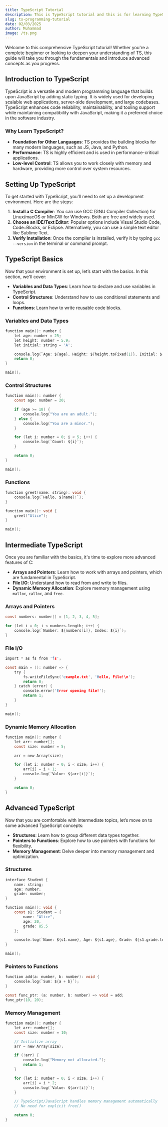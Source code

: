 ```yaml
---
title: TypeScript Tutorial
description: This is TypeScript tutorial and this is for learning TypeScript
slug: ts-programming-tutorial
date: 02/03/2025
author: Muhammad
image: /ts.png
---
```


Welcome to this comprehensive TypeScript tutorial! Whether you're a complete beginner or looking to deepen your understanding of TS, this guide will take you through the fundamentals and introduce advanced concepts as you progress.



## Introduction to TypeScript


TypeScript is a versatile and modern programming language that builds upon JavaScript by adding static typing. It is widely used for developing scalable web applications, server-side development, and large codebases. TypeScript enhances code reliability, maintainability, and tooling support while maintaining compatibility with JavaScript, making it a preferred choice in the software industry.

### Why Learn TypeScript?

- **Foundation for Other Languages**: TS provides the building blocks for many modern languages, such as JS, Java, and Python.
- **Performance**: TS is highly efficient and is used in performance-critical applications.
- **Low-level Control**: TS allows you to work closely with memory and hardware, providing more control over system resources.

## Setting Up TypeScript

To get started with TypeScript, you'll need to set up a development environment. Here are the steps:

1. **Install a C Compiler**: You can use GCC (GNU Compiler Collection) for Linux/macOS or MinGW for Windows. Both are free and widely used.
2. **Choose an IDE/Text Editor**: Popular options include Visual Studio Code, Code::Blocks, or Eclipse. Alternatively, you can use a simple text editor like Sublime Text.
3. **Verify Installation**: Once the compiler is installed, verify it by typing `gcc --version` in the terminal or command prompt.

## TypeScript Basics

Now that your environment is set up, let’s start with the basics. In this section, we'll cover:

- **Variables and Data Types**: Learn how to declare and use variables in TypeScript.
- **Control Structures**: Understand how to use conditional statements and loops.
- **Functions**: Learn how to write reusable code blocks.

### Variables and Data Types

```c showLineNumbers {1-3} /printf/
function main(): number {
    let age: number = 25;
    let height: number = 5.9;
    let initial: string = 'A';

    console.log(`Age: ${age}, Height: ${height.toFixed(1)}, Initial: ${initial}`);
    return 0;
}

main();
```

### Control Structures

```c
function main(): number {
    const age: number = 20;

    if (age >= 18) {
        console.log("You are an adult.");
    } else {
        console.log("You are a minor.");
    }

    for (let i: number = 0; i < 5; i++) {
        console.log(`Count: ${i}`);
    }

    return 0;
}

main();
```

### Functions

```c
function greet(name: string): void {
    console.log(`Hello, ${name}!`);
}

function main(): void {
    greet("Alice");
}

main();
```

## Intermediate TypeScript

Once you are familiar with the basics, it's time to explore more advanced features of C:

- **Arrays and Pointers**: Learn how to work with arrays and pointers, which are fundamental in TypeScript.
- **File I/O**: Understand how to read from and write to files.
- **Dynamic Memory Allocation**: Explore memory management using `malloc`, `calloc`, and `free`.

### Arrays and Pointers

```c
const numbers: number[] = [1, 2, 3, 4, 5];

for (let i = 0; i < numbers.length; i++) {
    console.log(`Number: ${numbers[i]}, Index: ${i}`);
}
```

### File I/O

```c
import * as fs from 'fs';

const main = (): number => {
    try {
        fs.writeFileSync('example.txt', 'Hello, File!\n');
        return 0;
    } catch (error) {
        console.error('Error opening file!');
        return 1;
    }
}

main();
```

### Dynamic Memory Allocation

```c
function main(): number {
    let arr: number[];
    const size: number = 5;

    arr = new Array(size);

    for (let i: number = 0; i < size; i++) {
        arr[i] = i + 1;
        console.log(`Value: ${arr[i]}`);
    }

    return 0;
}
```

## Advanced TypeScript

Now that you are comfortable with intermediate topics, let’s move on to some advanced TypeScript concepts:

- **Structures**: Learn how to group different data types together.
- **Pointers to Functions**: Explore how to use pointers with functions for flexibility.
- **Memory Management**: Delve deeper into memory management and optimization.

### Structures

```c
interface Student {
    name: string;
    age: number; 
    grade: number;
}

function main(): void {
    const s1: Student = {
        name: "Alice",
        age: 20,
        grade: 85.5
    };

    console.log(`Name: ${s1.name}, Age: ${s1.age}, Grade: ${s1.grade.toFixed(2)}`);
}

main();
```

### Pointers to Functions

```c
function add(a: number, b: number): void {
    console.log(`Sum: ${a + b}`);
}

const func_ptr: (a: number, b: number) => void = add;
func_ptr(10, 20);
```

### Memory Management

```c
function main(): number {
    let arr: number[];
    const size: number = 10;

    // Initialize array
    arr = new Array(size);

    if (!arr) {
        console.log("Memory not allocated.");
        return 1;
    }

    for (let i: number = 0; i < size; i++) {
        arr[i] = i * 2;
        console.log(`Value: ${arr[i]}`);
    }

    // TypeScript/JavaScript handles memory management automatically
    // No need for explicit free()

    return 0;
}
